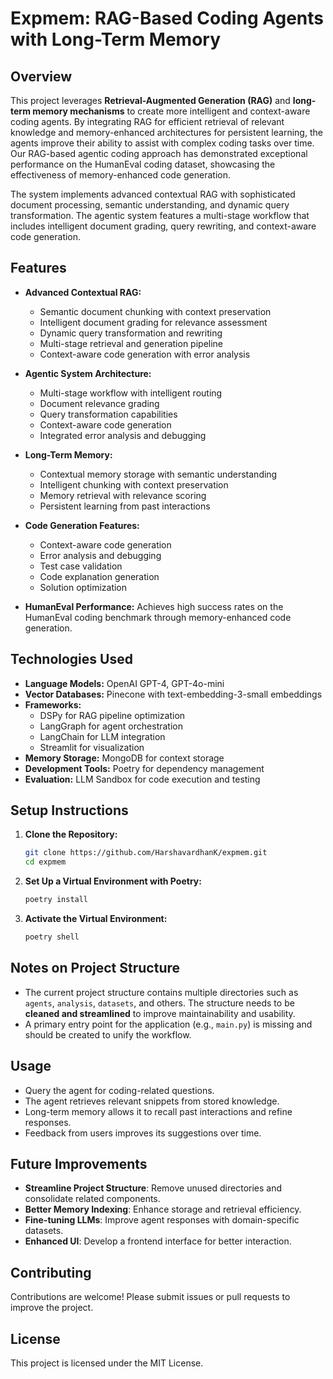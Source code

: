 # Expmem: RAG-Based Coding Agents with Long-Term Memory

## Overview
This project leverages **Retrieval-Augmented Generation (RAG)** and **long-term memory mechanisms** to create more intelligent and context-aware coding agents. By integrating RAG for efficient retrieval of relevant knowledge and memory-enhanced architectures for persistent learning, the agents improve their ability to assist with complex coding tasks over time. Our RAG-based agentic coding approach has demonstrated exceptional performance on the HumanEval coding dataset, showcasing the effectiveness of memory-enhanced code generation.

The system implements advanced contextual RAG with sophisticated document processing, semantic understanding, and dynamic query transformation. The agentic system features a multi-stage workflow that includes intelligent document grading, query rewriting, and context-aware code generation.

## Features
- **Advanced Contextual RAG:**
  - Semantic document chunking with context preservation
  - Intelligent document grading for relevance assessment
  - Dynamic query transformation and rewriting
  - Multi-stage retrieval and generation pipeline
  - Context-aware code generation with error analysis

- **Agentic System Architecture:**
  - Multi-stage workflow with intelligent routing
  - Document relevance grading
  - Query transformation capabilities
  - Context-aware code generation
  - Integrated error analysis and debugging

- **Long-Term Memory:**
  - Contextual memory storage with semantic understanding
  - Intelligent chunking with context preservation
  - Memory retrieval with relevance scoring
  - Persistent learning from past interactions

- **Code Generation Features:**
  - Context-aware code generation
  - Error analysis and debugging
  - Test case validation
  - Code explanation generation
  - Solution optimization

- **HumanEval Performance:** Achieves high success rates on the HumanEval coding benchmark through memory-enhanced code generation.

## Technologies Used
- **Language Models:** OpenAI GPT-4, GPT-4o-mini
- **Vector Databases:** Pinecone with text-embedding-3-small embeddings
- **Frameworks:** 
  - DSPy for RAG pipeline optimization
  - LangGraph for agent orchestration
  - LangChain for LLM integration
  - Streamlit for visualization
- **Memory Storage:** MongoDB for context storage
- **Development Tools:** Poetry for dependency management
- **Evaluation:** LLM Sandbox for code execution and testing

## Setup Instructions
1. **Clone the Repository:**
   ```sh
   git clone https://github.com/HarshavardhanK/expmem.git
   cd expmem
   ```
2. **Set Up a Virtual Environment with Poetry:**
   ```sh
   poetry install
   ```
3. **Activate the Virtual Environment:**
   ```sh
   poetry shell
   ```

## Notes on Project Structure
- The current project structure contains multiple directories such as `agents`, `analysis`, `datasets`, and others. The structure needs to be **cleaned and streamlined** to improve maintainability and usability.
- A primary entry point for the application (e.g., `main.py`) is missing and should be created to unify the workflow.

## Usage
- Query the agent for coding-related questions.
- The agent retrieves relevant snippets from stored knowledge.
- Long-term memory allows it to recall past interactions and refine responses.
- Feedback from users improves its suggestions over time.

## Future Improvements
- **Streamline Project Structure**: Remove unused directories and consolidate related components.
- **Better Memory Indexing**: Enhance storage and retrieval efficiency.
- **Fine-tuning LLMs**: Improve agent responses with domain-specific datasets.
- **Enhanced UI**: Develop a frontend interface for better interaction.

## Contributing
Contributions are welcome! Please submit issues or pull requests to improve the project.

## License
This project is licensed under the MIT License.

